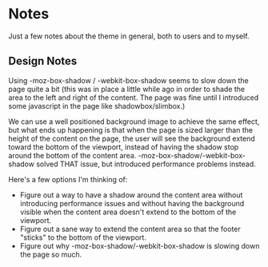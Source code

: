 Notes
=====

Just a few notes about the theme in general, both to users and to myself.

Design Notes
------------

Using -moz-box-shadow / -webkit-box-shadow seems to slow down the page quite
a bit (this was in place a little while ago in order to shade the area to the
left and right of the content.  The page was fine until I introduced
some javascript in the page like shadowbox/slimbox.)

We can use a well positioned background image to achieve the same effect,
but what ends up happening is that when the page is sized larger than
the height of the content on the page, the user will see the background
extend toward the bottom of the viewport, instead of having the shadow
stop around the bottom of the content area.  -moz-box-shadow/-webkit-box-shadow
solved THAT issue, but introduced performance problems instead.

Here's a few options I'm thinking of:

* Figure out a way to have a shadow around the content area without introducing
performance issues and without having the background visible when the content
area doesn't extend to the bottom of the viewport.
* Figure out a sane way to extend the content area so that the footer "sticks"
to the bottom of the viewport.
* Figure out why -moz-box-shadow/-webkit-box-shadow is slowing down the page
so much.
